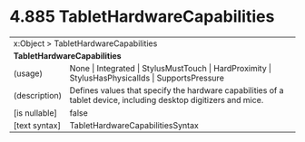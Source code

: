 <html dir="LTR" xmlns:mshelp="http://msdn.microsoft.com/mshelp" xmlns:ddue="http://ddue.schemas.microsoft.com/authoring/2003/5" xmlns:xlink="http://www.w3.org/1999/xlink" xmlns:tool="http://www.microsoft.com/tooltip">

<body>
 <input type="hidden" id="userDataCache" class="userDataStyle">
 <input type="hidden" id="hiddenScrollOffset">
 <img id="dropDownImage" style="display:none; height:0; width:0;" src="../local/drpdown.gif">
 <img id="dropDownHoverImage" style="display:none; height:0; width:0;" src="../local/drpdown_orange.gif">
 <img id="collapseImage" style="display:none; height:0; width:0;" src="../local/collapse.gif">
 <img id="expandImage" style="display:none; height:0; width:0;" src="../local/exp.gif">
 <img id="collapseAllImage" style="display:none; height:0; width:0;" src="../local/collall.gif">
 <img id="expandAllImage" style="display:none; height:0; width:0;" src="../local/expall.gif">
 <img id="copyImage" style="display:none; height:0; width:0;" src="../local/copycode.gif">
 <img id="copyHoverImage" style="display:none; height:0; width:0;" src="../local/copycodeHighlight.gif">
 <div id="header"><h1 class="heading">4.885 TabletHardwareCapabilities</h1></div>

 <div id="mainSection">
 <div id="mainBody">
 <div id="allHistory" class="saveHistory" onsave="saveAll()" onload="loadAll()"></div>
 <p xmlns:wsd="http://wsdev.schemas.microsoft.com/authoring/2008/2" xmlns:msxsl="urn:schemas-microsoft-com:xslt" xmlns:script="urn:script" xmlns:build="urn:build">
 </p>
 <div id="sectionSection0" class="section" name="collapseableSection">
 <content xmlns="http://ddue.schemas.microsoft.com/authoring/2003/5" xmlns:wsd="http://wsdev.schemas.microsoft.com/authoring/2008/2" xmlns:msxsl="urn:schemas-microsoft-com:xslt" xmlns:script="urn:script" xmlns:build="urn:build">
 </content>
 </div>
 <div id="sectionSection1" class="section" name="collapseableSection">
 <content xmlns="http://ddue.schemas.microsoft.com/authoring/2003/5" xmlns:wsd="http://wsdev.schemas.microsoft.com/authoring/2008/2" xmlns:msxsl="urn:schemas-microsoft-com:xslt" xmlns:script="urn:script" xmlns:build="urn:build">
 <table class="ProtocolAuthoredTable" xmlns="">
 <tr><td colspan="2">
<mshelp:link keywords="86913f34-aa06-4c94-9f09-83936a822fd8" tabindex="0">x:Object</mshelp:link> &gt; <mshelp:link keywords="e2f96977-cfc0-4ae2-b4d7-76f9e33d30a0" tabindex="0">TabletHardwareCapabilities</mshelp:link> </td>
 </tr>
 <tr><td colspan="2">
 <b>
TabletHardwareCapabilities </b>
 </td>
 </tr>
 <tr><td><div class="indent0">(usage)</div></td>
 <td><mshelp:link keywords="95761ad3-579e-4d8c-b4e4-4401abd08a02" tabindex="0">None</mshelp:link> | <mshelp:link keywords="95761ad3-579e-4d8c-b4e4-4401abd08a02" tabindex="0">Integrated</mshelp:link> | <mshelp:link keywords="95761ad3-579e-4d8c-b4e4-4401abd08a02" tabindex="0">StylusMustTouch</mshelp:link> | <mshelp:link keywords="95761ad3-579e-4d8c-b4e4-4401abd08a02" tabindex="0">HardProximity</mshelp:link> | <mshelp:link keywords="95761ad3-579e-4d8c-b4e4-4401abd08a02" tabindex="0">StylusHasPhysicalIds</mshelp:link> | <mshelp:link keywords="95761ad3-579e-4d8c-b4e4-4401abd08a02" tabindex="0">SupportsPressure</mshelp:link> </td>
 </tr>
 <tr><td><div class="indent0">(description)</div></td>
 <td>Defines values that specify the hardware capabilities of a tablet device, including desktop digitizers and mice. </td>
 </tr>
 <tr><td><div class="indent0">[is nullable]</div></td>
 <td>false </td>
 </tr>
 <tr><td><div class="indent0">[text syntax]</div></td>
 <td><mshelp:link keywords="95761ad3-579e-4d8c-b4e4-4401abd08a02" tabindex="0">TabletHardwareCapabilitiesSyntax</mshelp:link> </td>
 </tr>
</table>
 </content>
 </div>
 <!--[if gte IE 5]>
 <tool:tip element="languageFilterToolTip" avoidmouse="false"/>
 <![endif]-->
 </div>
 <a name="feedback"></a><span></span>
 </div>
</body></html>
